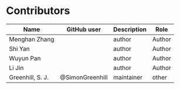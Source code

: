 # Contributors

Name                           | GitHub user     | Description | Role
---                            | ---             | ---         | ---
Menghan Zhang | | author | Author
Shi Yan | | author | Author
Wuyun Pan | | author | Author
Li Jin | | author | Author
Greenhill, S. J. | @SimonGreenhill | maintainer | other
